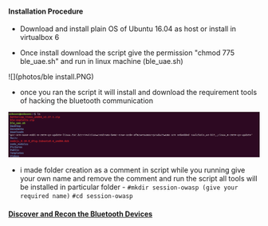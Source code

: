 #### Installation Procedure

+  Download and install plain OS of Ubuntu 16.04 as host or install in virtualbox 6 

+  Once install download the script give the permission "chmod 775 ble_uae.sh" and run in linux machine 
(ble_uae.sh)

![](photos/ble install.PNG)

+ once you ran the script it will install and download the requirement tools of hacking the bluetooth communication 

![](photos/bleinstall2.PNG)

+ i made folder creation as a comment in script while you running give your own name and remove the comment and run the script all tools will be installed in particular folder
       - `#mkdir session-owasp (give your required name)`
         `#cd session-owasp`



#### [Discover and Recon the Bluetooth Devices](Discovering.md)
